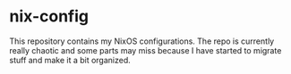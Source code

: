 # nix-config

This repository contains my NixOS configurations. The repo is currently really chaotic and some parts may miss because I have started to migrate stuff and make it a bit organized.
